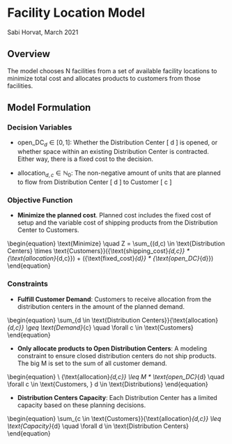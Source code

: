 # Facility Location Model

Sabi Horvat, March 2021

## Overview

The model chooses N facilities from a set of available facility locations to minimize total cost and allocates products to customers from those facilities.

## Model Formulation 

### Decision Variables

- $\text{open_DC}_{d} \in [0,1]$: Whether the Distribution Center [ d ] is opened, or whether space within an existing Distribution Center is contracted.  Either way, there is a fixed cost to the decision.   

- $\text{allocation}_{d,c} \in \mathbb{N}_{0}$: The non-negative amount of units that are planned to flow from Distribution Center [ d ] to Customer [ c ]

### Objective Function

- **Minimize the planned cost**.  Planned cost includes the fixed cost of setup and the variable cost of shipping products from the Distribution Center to Customers.

\begin{equation}
\text{Minimize} \quad Z = \sum_{(d,c) \in \text{Distribution Centers} \times \text{Customers}}({\text{shipping_cost}_{d,c}} * {\text{allocation}_{d,c}}) +  ({\text{fixed_cost}_{d}} * {\text{open_DC}_{d}})
\end{equation}

### Constraints

- **Fulfill Customer Demand**: Customers to receive allocation from the distribution centers in the amount of the planned demand.

\begin{equation}
\sum_{d \in \text{Distribution Centers}}{\text{allocation}_{d,c}} \geq \text{Demand}_{c} \quad  \forall c \in \text{Customers}
\end{equation}

- **Only allocate products to Open Distribution Centers**: A modeling constraint to ensure closed distribution centers do not ship products.  The big M is set to the sum of all customer demand.

\begin{equation}
\ {\text{allocation}_{d,c}} \leq M * \text{open_DC}_{d} \quad  \forall c \in \text{Customers, } d \in \text{Distributions}
\end{equation}

- **Distribution Centers Capacity**: Each Distribution Center has a limited capacity based on these planning decisions.

\begin{equation}
\sum_{c \in \text{Customers}}{\text{allocation}_{d,c}} \leq \text{Capacity}_{d} \quad \forall d \in \text{Distribution Centers}
\end{equation}
 